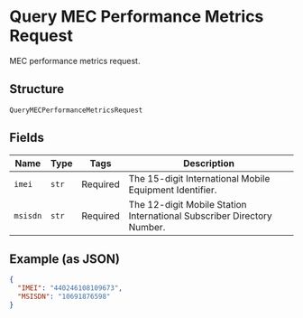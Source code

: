 
# Query MEC Performance Metrics Request

MEC performance metrics request.

## Structure

`QueryMECPerformanceMetricsRequest`

## Fields

| Name | Type | Tags | Description |
|  --- | --- | --- | --- |
| `imei` | `str` | Required | The 15-digit International Mobile Equipment Identifier. |
| `msisdn` | `str` | Required | The 12-digit Mobile Station International Subscriber Directory Number. |

## Example (as JSON)

```json
{
  "IMEI": "440246108109673",
  "MSISDN": "10691876598"
}
```

